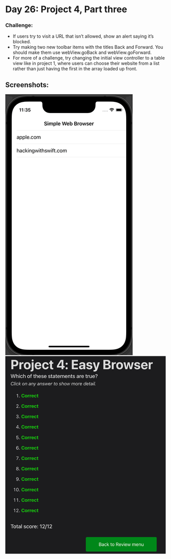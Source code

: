 # Day 26: Project 4, Part three

### Challenge:
- If users try to visit a URL that isn’t allowed, show an alert saying it’s blocked.
- Try making two new toolbar items with the titles Back and Forward. You should make them use webView.goBack and webView.goForward.
- For more of a challenge, try changing the initial view controller to a table view like in project 1, where users can choose their website from a list rather than just having the first in the array loaded up front.


## Screenshots:
![App-Screenshot](documentation/1.gif)
![App-Screenshot](documentation/1.png)
